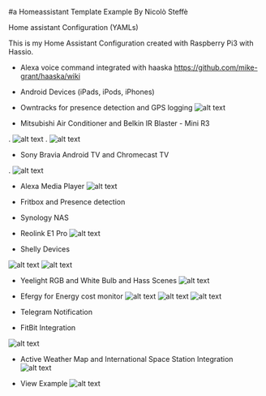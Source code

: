 #a Homeassistant Template Example By Nicolò Steffè

Home assistant Configuration (YAMLs)

This is my Home Assistant Configuration created with Raspberry Pi3 with Hassio.

- Alexa voice command integrated with haaska https://github.com/mike-grant/haaska/wiki
- Android Devices (iPads, iPods, iPhones)
- Owntracks for presence detection and GPS logging
![alt text](screenshots/hass02.png "Screenshot Example")

- Mitsubishi Air Conditioner and Belkin IR Blaster - Mini R3

.   ![alt text](screenshots/ir02.png "Player View")
.   ![alt text](screenshots/ir01.png "Player View")

- Sony Bravia Android TV and Chromecast TV 


.   ![alt text](screenshots/player01.png "Media Player View")

- Alexa Media Player
![alt text](screenshots/alexa01.png "Alexa Media players")

- Fritbox and Presence detection

- Synology NAS
- Reolink E1 Pro
![alt text](screenshots/cam01.png "Camera View")

- Shelly Devices

![alt text](screenshots/shelly01.png "Lights View")
![alt text](screenshots/shelly02.png "Lights View")

- Yeelight RGB and White Bulb and Hass Scenes
![alt text](screenshots/lights01.png "Lights View")

- Efergy for Energy cost monitor
![alt text](screenshots/energy01.png "Efergy Example")
![alt text](screenshots/efergy01.png "Efergy Example")
![alt text](screenshots/efergy02.png "Efergy Example")

- Telegram Notification
- FitBit Integration

![alt text](screenshots/fitbit01.png "Fitbit Example")

- Active Weather Map and International Space Station Integration
![alt text](screenshots/hass02.png "Screenshot Example")

- View Example
![alt text](screenshots/hass01.png "Screenshot Example")


